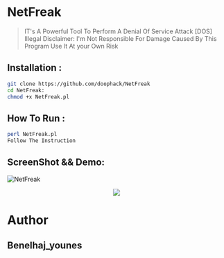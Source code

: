 # NetFreak
> IT's A Powerful Tool To Perform A Denial Of Service Attack [DOS]
> Illegal Disclaimer: I'm Not Responsible For Damage Caused By This Program Use It At your Own Risk


##  Installation : 
```bash
git clone https://github.com/doophack/NetFreak
cd NetFreak:
chmod +x NetFreak.pl
```

## How To Run : 
```bash
perl NetFreak.pl
Follow The Instruction
```
## ScreenShot && Demo:
<img src="https://i.ibb.co/pf1vcmb/NetFreak.png" alt="NetFreak" border="0">

<p align="center">
<a href="https://asciinema.org/a/240877">
<img src="https://asciinema.org/a/240877.svg">
</a>
</p>

# Author 
## Benelhaj_younes

